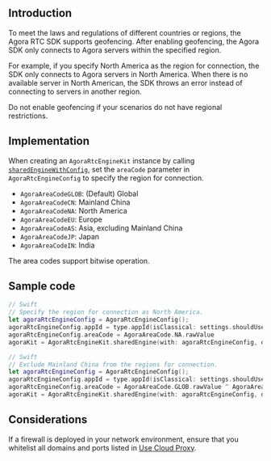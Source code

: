 ## Introduction

To meet the laws and regulations of different countries or regions, the Agora RTC SDK supports geofencing. After enabling geofencing, the Agora SDK only connects to Agora servers within the specified region.

For example, if you specify North America as the region for connection, the SDK only connects to Agora servers in North America. When there is no available server in North American, the SDK throws an error instead of connecting to servers in another region.

<div class="alert note">Do not enable geofencing if your scenarios do not have regional restrictions.</div>

## Implementation

When creating an `AgoraRtcEngineKit` instance by calling [`sharedEngineWithConfig`](https://docs-preview.agoralab.co/en/trinity/API%20Reference/oc_high_level/interface_agora_rtc_engine_kit.html#a7b846b533c9144396668b7ce9d90cb8b), set the `areaCode` parameter in `AgoraRtcEngineConfig` to specify the region for connection.

- `AgoraAreaCodeGLOB`: (Default) Global
- `AgoraAreaCodeCN`: Mainland China
- `AgoraAreaCodeNA`: North America
- `AgoraAreaCodeEU`: Europe
- `AgoraAreaCodeAS`: Asia, excluding Mainland China
- `AgoraAreaCodeJP`: Japan
- `AgoraAreaCodeIN`: India

<div class="alert note">The area codes support bitwise operation. </div>


## Sample code

```swift
// Swift
// Specify the region for connection as North America.
let agoraRtcEngineConfig = AgoraRtcEngineConfig();
agoraRtcEngineConfig.appId = type.appId(isClassical: settings.shouldUseClassicalAppIds)
agoraRtcEngineConfig.areaCode = AgoraAreaCode.NA.rawValue
agoraKit = AgoraRtcEngineKit.sharedEngine(with: agoraRtcEngineConfig, delegate: self)
```

```swift
// Swift
// Exclude Mainland China from the regions for connection.
let agoraRtcEngineConfig = AgoraRtcEngineConfig();
agoraRtcEngineConfig.appId = type.appId(isClassical: settings.shouldUseClassicalAppIds)
agoraRtcEngineConfig.areaCode = AgoraAreaCode.GLOB.rawValue ^ AgoraAreaCode.CN.rawValue
agoraKit = AgoraRtcEngineKit.sharedEngine(with: agoraRtcEngineConfig, delegate: self)
```

## Considerations

If a firewall is deployed in your network environment, ensure that you whitelist all domains and ports listed in [Use Cloud Proxy](cloudproxy_native).
